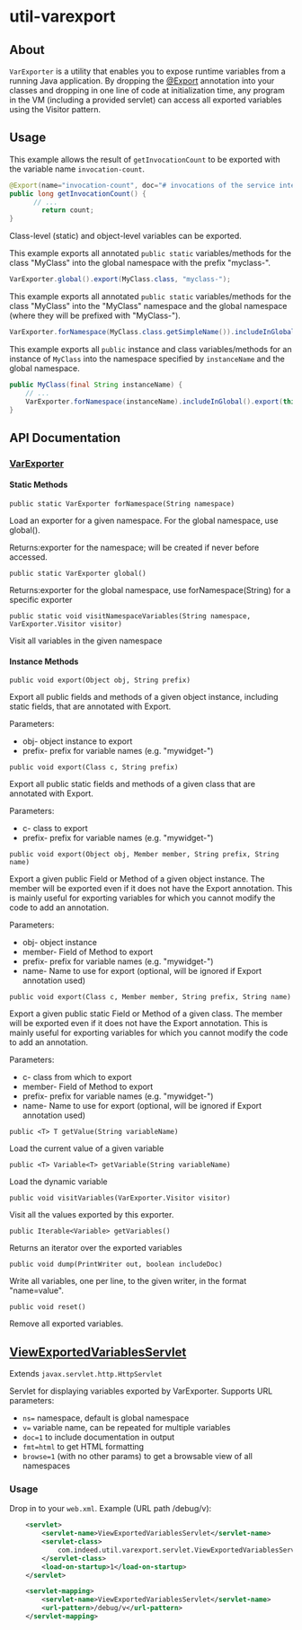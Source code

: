 # util-varexport

## About

`VarExporter` is a utility that enables you to expose runtime variables from a running Java application. By dropping the [@Export](https://github.com/indeedeng/util/blob/master/varexport/src/main/java/com/indeed/util/varexport/Export.java) annotation into your classes and dropping in one line of code at initialization time, any program in the VM (including a provided servlet) can access all exported variables using the Visitor pattern.

## Usage

This example allows the result of `getInvocationCount` to be exported with the variable name `invocation-count`.

```java
@Export(name="invocation-count", doc="# invocations of the service interface")
public long getInvocationCount() {
      // ...
        return count;
}
```

Class-level (static) and object-level variables can be exported.

This example exports all annotated `public static` variables/methods for the class "MyClass" into the global namespace with the prefix "myclass-".

```java
VarExporter.global().export(MyClass.class, "myclass-");
```

This example exports all annotated `public static` variables/methods for the class "MyClass" into the "MyClass" namespace and the global namespace (where they will be prefixed with "MyClass-").

```java
VarExporter.forNamespace(MyClass.class.getSimpleName()).includeInGlobal().export(MyClass.class, "");
```

This example exports all `public` instance and class variables/methods for an instance of `MyClass` into the namespace specified by `instanceName` and the global namespace.

```java
public MyClass(final String instanceName) {
    // ...
    VarExporter.forNamespace(instanceName).includeInGlobal().export(this, "");
}
```

## API Documentation

### [VarExporter](https://github.com/indeedeng/util/blob/master/varexport/src/main/java/com/indeed/util/varexport/VarExporter.java)

#### Static Methods

`public static VarExporter forNamespace(String namespace)`

Load an exporter for a given namespace. For the global namespace, use global().

Returns:exporter for the namespace; will be created if never before accessed.

`public static VarExporter global()`

Returns:exporter for the global namespace, use forNamespace(String) for a specific exporter

`public static void visitNamespaceVariables(String namespace, VarExporter.Visitor visitor)`

Visit all variables in the given namespace

#### Instance Methods

`public void export(Object obj, String prefix)`

Export all public fields and methods of a given object instance, including static fields, that are annotated with Export.

Parameters:

- obj- object instance to export
- prefix- prefix for variable names (e.g. "mywidget-")

`public void export(Class c, String prefix)`

Export all public static fields and methods of a given class that are annotated with Export.

Parameters:

- c- class to export
- prefix- prefix for variable names (e.g. "mywidget-")

`public void export(Object obj, Member member, String prefix, String name)`

Export a given public Field or Method of a given object instance. The member will be exported even if it does not have the Export annotation. This is mainly useful for exporting variables for which you cannot modify the code to add an annotation.

Parameters:

- obj- object instance
- member- Field of Method to export
- prefix- prefix for variable names (e.g. "mywidget-")
- name- Name to use for export (optional, will be ignored if Export annotation used)

`public void export(Class c, Member member, String prefix, String name)`

Export a given public static Field or Method of a given class. The member will be exported even if it does not have the Export annotation. This is mainly useful for exporting variables for which you cannot modify the code to add an annotation.

Parameters:

- c- class from which to export
- member- Field of Method to export
- prefix- prefix for variable names (e.g. "mywidget-")
- name- Name to use for export (optional, will be ignored if Export annotation used)

`public <T> T getValue(String variableName)`

Load the current value of a given variable

`public <T> Variable<T> getVariable(String variableName)`

Load the dynamic variable

`public void visitVariables(VarExporter.Visitor visitor)`

Visit all the values exported by this exporter.

`public Iterable<Variable> getVariables()`

Returns an iterator over the exported variables

`public void dump(PrintWriter out, boolean includeDoc)`

Write all variables, one per line, to the given writer, in the format "name=value".

`public void reset()`

Remove all exported variables.

## [ViewExportedVariablesServlet](https://github.com/indeedeng/util/blob/master/varexport/src/main/java/com/indeed/util/varexport/servlet/ViewExportedVariablesServlet.java)

Extends `javax.servlet.http.HttpServlet`

Servlet for displaying variables exported by VarExporter. Supports URL parameters:

- `ns=` namespace, default is global namespace
- `v=` variable name, can be repeated for multiple variables
- `doc=1` to include documentation in output
- `fmt=html` to get HTML formatting
- `browse=1` (with no other params) to get a browsable view of all namespaces

### Usage

Drop in to your `web.xml`. Example (URL path /debug/v):

```xml
    <servlet>
        <servlet-name>ViewExportedVariablesServlet</servlet-name>
        <servlet-class>
            com.indeed.util.varexport.servlet.ViewExportedVariablesServlet
        </servlet-class>
        <load-on-startup>1</load-on-startup>
    </servlet>

    <servlet-mapping>
        <servlet-name>ViewExportedVariablesServlet</servlet-name>
        <url-pattern>/debug/v</url-pattern>
    </servlet-mapping>
```
